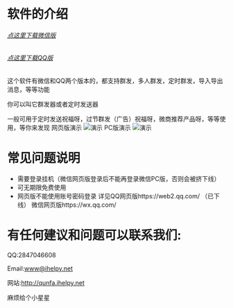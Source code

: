 
# 软件的介绍
###### [点这里下载微信版](https://github.com/ihelpy/QqWechatToolsRelease/raw/master/WXqfq.zip) 
###### [点这里下载QQ版](https://github.com/ihelpy/QqWechatToolsRelease/raw/master/QQqfq.zip) 

这个软件有微信和QQ两个版本的，都支持群发，多人群发，定时群发，导入导出消息，等等功能

你可以叫它群发器或者定时发送器

一般可用于定时发送祝福呀，过节群发（广告）祝福呀，微商推荐产品呀，等等使用，等你来发现
网页版演示
![演示](https://github.com/ihelpy/QqWechatToolsRelease/raw/master/bin/yanshi.png "演示")
PC版演示
![演示](https://github.com/ihelpy/QqWechatToolsRelease/raw/master/bin/yanshi2.png "演示")


# 常见问题说明
- 需要登录挂机（微信网页版登录后不能再登录微信PC版，否则会被挤下线）
- 可无期限免费使用
- 网页版不能使用账号密码登录 详见QQ网页版https://web2.qq.com/ （已下线） 微信网页版https://wx.qq.com/




# 有任何建议和问题可以联系我们:
QQ:2847046608

Email:www@ihelpy.net

网站:http://qunfa.ihelpy.net

麻烦给个小星星
